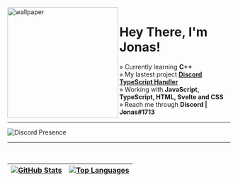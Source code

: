 <img alt='wallpaper' src='./src/images/wallpaper.webp' width='250px' align="left">

# Hey There, I'm Jonas!

» Currently learning **C++**
<br/>
» My lastest project [**Discord TypeScript Handler**](https://github.com/jonas-mtl/Discord.js-v14-Advanced-TypeScript-Handler)
<br/>
» Working with **JavaScript, TypeScript, HTML, Svelte and CSS**
<br/>
» Reach me through **Discord | Jonas#1713**

---

![Discord Presence](https://lanyard.cnrad.dev/api/783252406753689601)

---

<br/>

| [![**GitHub Stats**](https://github-readme-stats.vercel.app/api?username=jonas-mtl&hide=prs&show_icons=true&hide_border=true&title_color=56a2f9&text_color=b3bac2&bg_color=161b22&icon_color=26a641)](https://github.com/jonas-mtl/jonas-mtl) | [![**Top Languages**](https://github-readme-stats.vercel.app/api/top-langs/?username=jonas-mtl&show_icons=true&hide_border=true&title_color=56a2f9&text_color=b3bac2&bg_color=161b22&icon_color=26a641&layout=compact&langs_count=10)](https://github.com/jonas-mtl/jonas-mtl?tab=repositories) |
|-|-|
